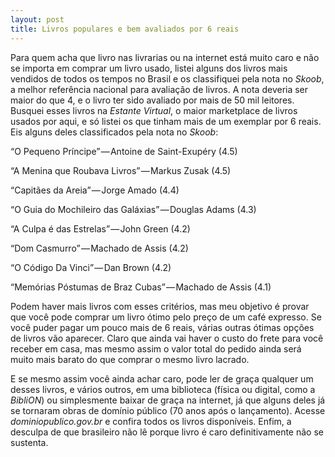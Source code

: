 ```yaml
---
layout: post
title: Livros populares e bem avaliados por 6 reais
---
```


Para quem acha que livro nas livrarias ou na internet está muito caro e não se importa em comprar um livro usado, listei alguns dos livros mais vendidos de todos os tempos no Brasil e os classifiquei pela nota no _Skoob_, a melhor referência nacional para avaliação de livros. A nota deveria ser maior do que 4, e o livro ter sido avaliado por mais de 50 mil leitores. Busquei esses livros na _Estante Virtual_, o maior marketplace de livros usados por aqui, e só listei os que tinham mais de um exemplar por 6 reais. Eis alguns deles classificados pela nota no _Skoob_:

“O Pequeno Príncipe” — Antoine de Saint-Exupéry (4.5)

“A Menina que Roubava Livros” — Markus Zusak (4.5)

“Capitães da Areia” — Jorge Amado (4.4)

“O Guia do Mochileiro das Galáxias” — Douglas Adams (4.3)

“A Culpa é das Estrelas” — John Green (4.2)

“Dom Casmurro” — Machado de Assis (4.2)

“O Código Da Vinci” — Dan Brown (4.2)

“Memórias Póstumas de Braz Cubas” — Machado de Assis (4.1)

Podem haver mais livros com esses critérios, mas meu objetivo é provar que você pode comprar um livro ótimo pelo preço de um café expresso. Se você puder pagar um pouco mais de 6 reais, várias outras ótimas opções de livros vão aparecer. Claro que ainda vai haver o custo do frete para você receber em casa, mas mesmo assim o valor total do pedido ainda será muito mais barato do que comprar o mesmo livro lacrado.

E se mesmo assim você ainda achar caro, pode ler de graça qualquer um desses livros, e vários outros, em uma biblioteca (física ou digital, como a _BibliON_) ou simplesmente baixar de graça na internet, já que alguns deles já se tornaram obras de domínio público (70 anos após o lançamento). Acesse _dominiopublico.gov.br_ e confira todos os livros disponíveis. Enfim, a desculpa de que brasileiro não lê porque livro é caro definitivamente não se sustenta.